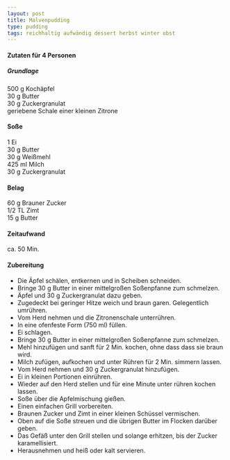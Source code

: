 ```yaml
---
layout: post
title: Malvenpudding
type: pudding
tags: reichhaltig aufwändig dessert herbst winter obst
---
```

#### Zutaten für 4 Personen
##### Grundlage
500 g Kochäpfel  
30 g Butter  
30 g Zuckergranulat  
geriebene Schale einer kleinen Zitrone  

#### Soße
1 Ei  
30 g Butter  
30 g Weißmehl  
425 ml Milch  
30 g Zuckergranulat  

#### Belag
60 g Brauner Zucker  
1/2 TL Zimt  
15 g Butter  

#### Zeitaufwand
ca. 50 Min.  

#### Zubereitung
* Die Äpfel schälen, entkernen und in Scheiben schneiden.
* Bringe 30 g Butter in einer mittelgroßen Soßenpfanne zum schmelzen.
* Äpfel und 30 g Zuckergranulat dazu geben.
* Zugedeckt bei geringer Hitze weich und braun garen. Gelegentlich
  umrühren.
* Vom Herd nehmen und die Zitronenschale unterrühren.
* In eine ofenfeste Form (750 ml) füllen.
* Ei schlagen.
* Bringe 30 g Butter in einer mittelgroßen Soßenpfanne zum schmelzen.
* Mehl hinzufügen und sanft für 2 Min. kochen, ohne dass dass sie braun
  wird.
* Milch zufügen, aufkochen und unter Rühren für 2 Min. simmern lassen.
* Vom Herd nehmen und 30 g Zuckergranulat hinzufügen.
* Ei in kleinen Portionen einrühren.
* Wieder auf den Herd stellen und für eine Minute unter rühren kochen
  lassen.
* Soße über die Apfelmischung gießen.
* Einen einfachen Grill vorbereiten.
* Braunen Zucker und Zimt in einer kleinen Schüssel vermischen.
* Oben auf die Soße streuen und die übrigen Butter im Flocken darüber
  geben.
* Das Gefäß unter den Grill stellen und solange erhitzen, bis der Zucker
  karamellisiert.
* Herausnehmen und heiß oder kalt servieren.
